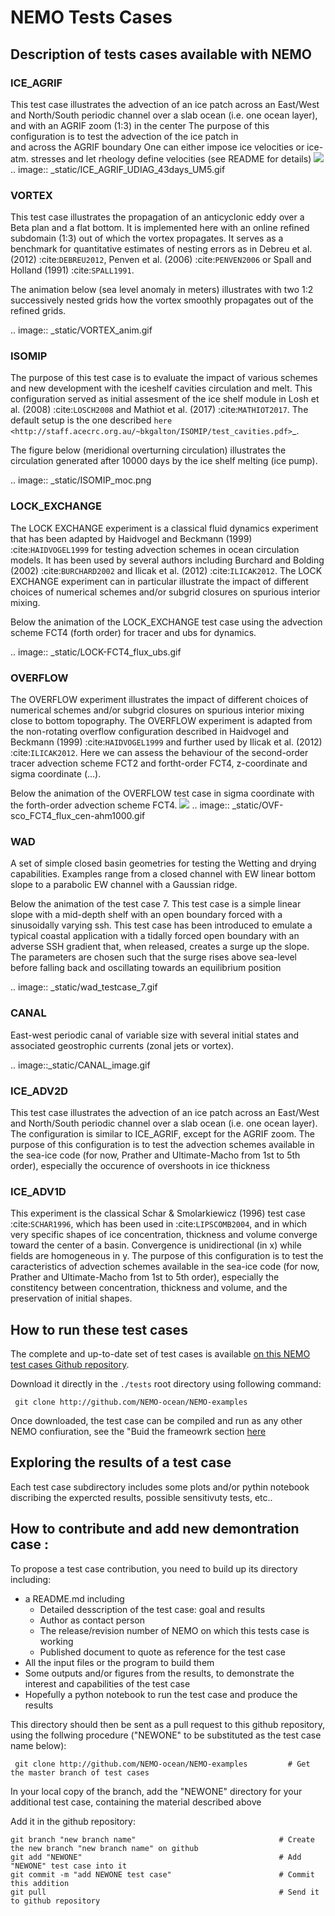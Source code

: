 
# NEMO Tests Cases

## Description of tests cases available with NEMO

### ICE_AGRIF
 
  This test case illustrates the advection of an ice patch across an East/West and North/South periodic channel
  over a slab ocean (i.e. one ocean layer), and with an AGRIF zoom (1:3) in the center
  The purpose of this configuration is to test the advection of the ice patch in  
  and across the AGRIF boundary
  One can either impose ice velocities or ice-atm. stresses and let rheology define velocities
  (see README for details)
<img src="./ICE_AGRIF/ICE_AGRIF_UDIAG_43days_UM5.gif">
  .. image:: _static/ICE_AGRIF_UDIAG_43days_UM5.gif

### VORTEX
  
  This test case illustrates the propagation of an anticyclonic eddy over a Beta plan and a flat bottom.
  It is implemented here with an online refined subdomain (1:3) out of which the vortex propagates.
  It serves as a benchmark for quantitative estimates of nesting errors as in Debreu et al. (2012) :cite:`DEBREU2012`,
  Penven et al. (2006) :cite:`PENVEN2006` or Spall and Holland (1991) :cite:`SPALL1991`.
  
  The animation below (sea level anomaly in meters) illustrates with two 1:2 successively nested grids how
  the vortex smoothly propagates out of the refined grids.
  
  .. image:: _static/VORTEX_anim.gif

### ISOMIP


  The purpose of this test case is to evaluate the impact of various schemes and new development with the iceshelf cavities circulation and melt.
  This configuration served as initial assesment of the ice shelf module in Losh et al. (2008) :cite:`LOSCH2008` and Mathiot et al. (2017) :cite:`MATHIOT2017`. 
  The default setup is the one described `here <http://staff.acecrc.org.au/~bkgalton/ISOMIP/test_cavities.pdf>`_.
  
  The figure below (meridional overturning circulation) illustrates the circulation generated after 10000 days by the ice shelf melting (ice pump).

  .. image:: _static/ISOMIP_moc.png

### LOCK_EXCHANGE


  The LOCK EXCHANGE experiment is a classical fluid dynamics experiment that has been adapted
  by Haidvogel and Beckmann (1999) :cite:`HAIDVOGEL1999` for testing advection schemes in ocean circulation models.
  It has been used by several authors including Burchard and Bolding (2002) :cite:`BURCHARD2002` and Ilicak et al. (2012) :cite:`ILICAK2012`.
  The LOCK EXCHANGE experiment can in particular illustrate the impact of different choices of numerical schemes 
  and/or subgrid closures on spurious interior mixing.

  Below the animation of the LOCK_EXCHANGE test case using the advection scheme FCT4 (forth order) for tracer and ubs for dynamics.

  .. image:: _static/LOCK-FCT4_flux_ubs.gif

### OVERFLOW


  The OVERFLOW experiment illustrates the impact of different choices of numerical schemes 
  and/or subgrid closures on spurious interior mixing close to bottom topography. 
  The OVERFLOW experiment is adapted from the non-rotating overflow configuration described 
  in Haidvogel and Beckmann (1999) :cite:`HAIDVOGEL1999` and further used by Ilicak et al. (2012) :cite:`ILICAK2012`.
  Here we can assess the behaviour of the second-order tracer advection scheme FCT2 and fortht-order FCT4, z-coordinate and sigma coordinate (...).

  Below the animation of the OVERFLOW test case in sigma coordinate with the forth-order advection scheme FCT4.
<img src="./OVERFLOW/figures/OVF-sco_FCT4_flux_cen-ahm1000.gif">
  .. image:: _static/OVF-sco_FCT4_flux_cen-ahm1000.gif
  
### WAD

  A set of simple closed basin geometries for testing the Wetting and drying capabilities. 
  Examples range from a closed channel with EW linear bottom slope to a parabolic EW channel with a Gaussian ridge.
  
  Below the animation of the test case 7. This test case is a simple linear slope with a mid-depth shelf with an open boundary forced with a sinusoidally varying ssh.
  This test case has been introduced to emulate a typical coastal application with a tidally forced open boundary with an adverse SSH gradient that, when released, creates a surge up the slope.
  The parameters are chosen such that the surge rises above sea-level before falling back and oscillating towards an equilibrium position

  .. image:: _static/wad_testcase_7.gif

### CANAL

  East-west periodic canal of variable size with several initial states and associated geostrophic currents (zonal jets or vortex).

  .. image::_static/CANAL_image.gif

### ICE_ADV2D

  
  This test case illustrates the advection of an ice patch across an East/West and North/South periodic channel
  over a slab ocean (i.e. one ocean layer).
  The configuration is similar to ICE_AGRIF, except for the AGRIF zoom.
  The purpose of this configuration is to test the advection schemes available in the sea-ice code
  (for now, Prather and Ultimate-Macho from 1st to 5th order),
  especially the occurence of overshoots in ice thickness
  

### ICE_ADV1D

  
  This experiment is the classical Schar & Smolarkiewicz (1996) test case :cite:`SCHAR1996`,
  which has been used in :cite:`LIPSCOMB2004`,
  and in which very specific shapes of ice concentration, thickness and volume converge toward the center of a basin.
  Convergence is unidirectional (in x) while fields are homogeneous in y.
  The purpose of this configuration is to test the caracteristics of advection schemes available in the sea-ice code
  (for now, Prather and Ultimate-Macho from 1st to 5th order),
  especially the constitency between concentration, thickness and volume, and the preservation of initial shapes.  

## How to run these test cases 
The complete and up-to-date set of test cases is available [on this NEMO test cases Github repository](http://github.com/NEMO-ocean/NEMO-examples).

Download it directly in the ``./tests`` root directory using following command:
``` 
 git clone http://github.com/NEMO-ocean/NEMO-examples
``` 
Once downloaded, the test case can be compiled and run as any other NEMO confiuration, see the "Buid the frameowrk section [here](https://forge.ipsl.jussieu.fr/nemo/chrome/site/doc/NEMO/guide/html/NEMO_guide.html)

## Exploring the results of a test case
Each test case subdirectory includes some plots and/or pythin notebook discribing the expercted results, possible sensitivuty tests, etc..

## How to contribute and add new demontration case :
To propose a test case contribution, you need to build up its directory including:
* a README.md including 
   * Detailed desscription of the test case: goal and results 
   * Author as contact person
   * The release/revision number of NEMO on which this tests case is working
   * Published document to quote as reference for the test case
* All the input files or the program to build them
* Some outputs and/or figures from the results, to demonstrate the interest and capabilities of the test case
* Hopefully a python notebook to run the test case and produce the results

This directory should then be sent as a pull request to this github repository, using the follwing procedure ("NEWONE" to be substituted as the test case name below):
``` 
 git clone http://github.com/NEMO-ocean/NEMO-examples         # Get the master branch of test cases
```
In your local copy of the branch, add the "NEWONE" directory for your additional test case, containing the material described above

Add it in the github repository:
``` 
git branch "new branch name"                                # Create the new branch "new branch name" on github
git add "NEWONE"                                            # Add "NEWONE" test case into it
git commit -m "add NEWONE test case"                        # Commit this addition
git pull                                                    # Send it to github repository
```





